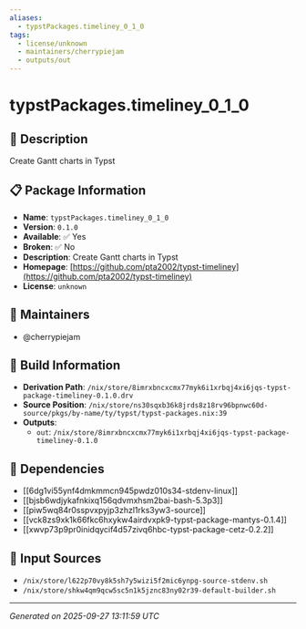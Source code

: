```yaml
---
aliases:
  - typstPackages.timeliney_0_1_0
tags:
  - license/unknown
  - maintainers/cherrypiejam
  - outputs/out
---
```


# typstPackages.timeliney_0_1_0

## 📝 Description

Create Gantt charts in Typst

## 📋 Package Information

- **Name**: `typstPackages.timeliney_0_1_0`
- **Version**: `0.1.0`
- **Available**: ✅ Yes
- **Broken**: ✅ No
- **Description**: Create Gantt charts in Typst
- **Homepage**: [https://github.com/pta2002/typst-timeliney](https://github.com/pta2002/typst-timeliney)
- **License**: `unknown`
## 👥 Maintainers

- @cherrypiejam


## 🔧 Build Information

- **Derivation Path**: `/nix/store/8imrxbncxcmx77myk6i1xrbqj4xi6jqs-typst-package-timeliney-0.1.0.drv`
- **Source Position**: `/nix/store/ns30sqxb36k8jrds8z18rv96bpnwc60d-source/pkgs/by-name/ty/typst/typst-packages.nix:39`
- **Outputs**:
  - `out`:  `/nix/store/8imrxbncxcmx77myk6i1xrbqj4xi6jqs-typst-package-timeliney-0.1.0`

## 🔗 Dependencies

- [[6dg1vi55ynf4dmkmmcn945pwdz010s34-stdenv-linux]]
- [[bjsb6wdjykafnkixq156qdvmxhsm2bai-bash-5.3p3]]
- [[piw5wq84r0sspvxpyjp3zhzl1rks3yw3-source]]
- [[vck8zs9xk1k66fkc6hxykw4airdvxpk9-typst-package-mantys-0.1.4]]
- [[xwvp73p9pr0inidqycif4d57zivq6hbc-typst-package-cetz-0.2.2]]

## 📁 Input Sources

- `/nix/store/l622p70vy8k5sh7y5wizi5f2mic6ynpg-source-stdenv.sh`
- `/nix/store/shkw4qm9qcw5sc5n1k5jznc83ny02r39-default-builder.sh`

---
*Generated on 2025-09-27 13:11:59 UTC*
